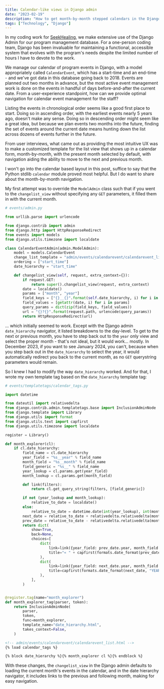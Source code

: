 ```yaml
---
title: Calendar-like views in Django admin
date: "2023-02-19"
description: "How to get month-by-month stepped calendars in the Django admin"
tags: ["Technology", "Django"]
---
```


In my coding work for [SeekHealing](https://seekhealing.org/), we make extensive use of the Django Admin for our program management database. For a one-person coding team, Django has been invaluable for maintaining a functional, accessible system that evolves with the program's needs despite the limited number of hours I have to devote to the work.

We manage our calendar of program events in Django, with a model appropriately called `CalendarEvent`, which has a start-time and an end-time - and we've got data in this database going back to 2018. Events are planned out two months in advance, but the most active event management work is done on the events in handful of days before-and-after the current date. From a user-experience standpoint, how can we provide optimal navigation for calendar event management for the staff?

Listing the events in chronological order seems like a good first place to start. Doing so in ascending order, with the earliest events nearly 5 years ago, doesn't make any sense. Doing so in descending order might seem like a great idea, but because we plan events two months into the future, finding the set of events around the current date means hunting down the list across dozens of events further in the future.

From user interviews, what came out as providing the most intuitive UX was to make a customized template for the list view that shows up in a calendar form, month-by-month, with the present month selected by default, with navigation aiding the ability to move to the next and previous month.

I won't go into the calendar based layout in this post, suffice to say that the Python stdlib `calendar` module proved most helpful. But I do want to share about the month-by-month navigation.

My first attempt was to override the `ModelAdmin` class such that if you went to the `changelist_view` without specifying any `GET` parameters, it filled them in with the current month.

```python
# events/admin.py

from urllib.parse import urlencode

from django.contrib import admin
from django.http import HttpResponseRedirect
from events import models
from django.utils.timezone import localdate

class CalendarEventAdmin(admin.ModelAdmin):
    model = models.CalendarEvent
    change_list_template = "admin/events/calendarevent/calendarevent_list.html"
    ordering = ["start_time"]
    date_hierarchy = "start_time"

    def changelist_view(self, request, extra_context={}):
        if request.GET:
            return super().changelist_view(request, extra_context)
        date = localdate()
        params = ["month", "year"]
        field_keys = ["{}__{}".format(self.date_hierarchy, i) for i in params]
        field_values = [getattr(date, i) for i in params]
        query_params = dict(zip(field_keys, field_values))
        url = "{}?{}".format(request.path, urlencode(query_params))
        return HttpResponseRedirect(url)
```

... which initially seemed to work. Except with the Django admin `date_hierarchy` navigator, it listed breakdowns to the day-level. To get to the next or previous month, you have to step back out to the `year` only view and select the proper month - that's not ideal, but it would work... mostly. In December 2023, if you want to see January 2024, you can't, because when you step back out in the `date_hierarchy` to select the year, it would automatically redirect you back to the current month, as no `GET` querystring parameters would remain.

So I knew I had to modify the way `date_hierarchy` worked. And for that, I wrote my own template tag based on the `date_hierarchy` template tag:

```python
# events/templatetags/calendar_tags.py

import datetime

from dateutil import relativedelta
from django.contrib.admin.templatetags.base import InclusionAdminNode
from django.template import Library
from django.utils import format
from django.utils.text import capfirst
from django.utils.timezone import localdate

register = Library()

def month_explorer(cl):
    if cl.date_hierarchy:
        field_name = cl.date_hierarchy
        year_field = "%s__year" % field_name
        month_field = "%s__month" % field_name
        field_generic = "%s__" % field_name
        year_lookup = cl.params.get(year_field)
        month_lookup = cl.params.get(month_field)

        def link(filters):
            return cl.get_query_string(filters, [field_generic])

        if not (year_lookup and month_lookup):
            relative_to_date = localdate()
        else:
            relative_to_date = datetime.date(int(year_lookup), int(month_lookup), 1)
        next_date = relative_to_date + relativedelta.relativedelta(months=1)
        prev_date = relative_to_date - relativedelta.relativedelta(months=1)
        return dict(
            show=True,
            back=None,
            choices=[
                dict(
                    link=link({year_field: prev_date.year, month_field: prev_date.month}),
                    title="« " + capfirst(formats.date_format(prev_date, "YEAR_MONTH_FORMAT")),
                ),
                dict(
                    link=link({year_field: next_date.year, month_field: next_date.month}),
                    title=capfirst(formats.date_format(next_date, "YEAR_MONTH_FORMAT")) + " »",
                ),
            ],
        )


@register.tag(name="month_explorer")
def month_explorer_tag(parser, token):
    return InclusionAdminNode(
        parser,
        token,
        func=month_explorer,
        template_name="date_hierarchy.html",
        takes_context=False,
    )
```

```html
<!-- admin/events/calendarevent/calendarevent_list.html -->
{% load calendar_tags %}

{% block date_hierarchy %}{% month_explorer cl %}{% endblock %}
```

With these changes, the `changelist_view` in the Django admin defaults to loading the current month's events in the calendar, and in the date hierarchy navigator, it includes links to the previous and following month, making for easy navigation.
